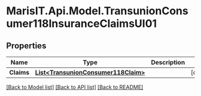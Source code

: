 
# MarisIT.Api.Model.TransunionConsumer118InsuranceClaimsUI01

## Properties

Name | Type | Description | Notes
------------ | ------------- | ------------- | -------------
**Claims** | [**List&lt;TransunionConsumer118Claim&gt;**](TransunionConsumer118Claim.md) |  | [optional] 

[[Back to Model list]](../README.md#documentation-for-models)
[[Back to API list]](../README.md#documentation-for-api-endpoints)
[[Back to README]](../README.md)

